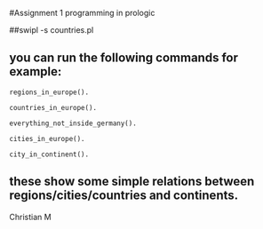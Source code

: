 #Assignment 1 programming in prologic

##swipl -s countries.pl


## you can run the following commands for example:
    regions_in_europe().

    countries_in_europe().
    
    everything_not_inside_germany().

    cities_in_europe().

    city_in_continent().

## these show some simple relations between regions/cities/countries and continents. 
Christian M
